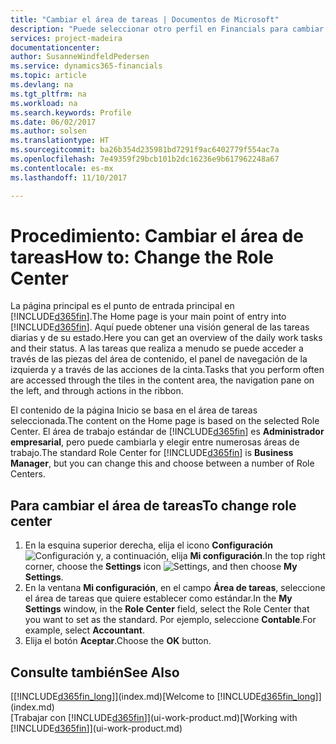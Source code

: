 ```yaml
---
title: "Cambiar el área de tareas | Documentos de Microsoft"
description: "Puede seleccionar otro perfil en Financials para cambiar lo que ve en su la página Inicio."
services: project-madeira
documentationcenter: 
author: SusanneWindfeldPedersen
ms.service: dynamics365-financials
ms.topic: article
ms.devlang: na
ms.tgt_pltfrm: na
ms.workload: na
ms.search.keywords: Profile
ms.date: 06/02/2017
ms.author: solsen
ms.translationtype: HT
ms.sourcegitcommit: ba26b354d235981bd7291f9ac6402779f554ac7a
ms.openlocfilehash: 7e49359f29bcb101b2dc16236e9b617962248a67
ms.contentlocale: es-mx
ms.lasthandoff: 11/10/2017

---
```

# <a name="how-to-change-the-role-center"></a><span data-ttu-id="711c1-103">Procedimiento: Cambiar el área de tareas</span><span class="sxs-lookup"><span data-stu-id="711c1-103">How to: Change the Role Center</span></span>
<span data-ttu-id="711c1-104">La página principal es el punto de entrada principal en [!INCLUDE[d365fin](includes/d365fin_md.md)].</span><span class="sxs-lookup"><span data-stu-id="711c1-104">The Home page is your main point of entry into [!INCLUDE[d365fin](includes/d365fin_md.md)].</span></span> <span data-ttu-id="711c1-105">Aquí puede obtener una visión general de las tareas diarias y de su estado.</span><span class="sxs-lookup"><span data-stu-id="711c1-105">Here you can get an overview of the daily work tasks and their status.</span></span> <span data-ttu-id="711c1-106">A las tareas que realiza a menudo se puede acceder a través de las piezas del área de contenido, el panel de navegación de la izquierda y a través de las acciones de la cinta.</span><span class="sxs-lookup"><span data-stu-id="711c1-106">Tasks that you perform often are accessed through the tiles in the content area, the navigation pane on the left, and through actions in the ribbon.</span></span>

<span data-ttu-id="711c1-107">El contenido de la página Inicio se basa en el área de tareas seleccionada.</span><span class="sxs-lookup"><span data-stu-id="711c1-107">The content on the Home page is based on the selected Role Center.</span></span> <span data-ttu-id="711c1-108">El área de trabajo estándar de [!INCLUDE[d365fin](includes/d365fin_md.md)] es **Administrador empresarial**, pero puede cambiarla y elegir entre numerosas áreas de trabajo.</span><span class="sxs-lookup"><span data-stu-id="711c1-108">The standard Role Center for [!INCLUDE[d365fin](includes/d365fin_md.md)] is **Business Manager**, but you can change this and choose between a number of Role Centers.</span></span>

## <a name="to-change-role-center"></a><span data-ttu-id="711c1-109">Para cambiar el área de tareas</span><span class="sxs-lookup"><span data-stu-id="711c1-109">To change role center</span></span>
1. <span data-ttu-id="711c1-110">En la esquina superior derecha, elija el icono **Configuración** ![Configuración](media/ui-experience/settings_icon_small.png "Icono Configuración para el área de trabajo") y, a continuación, elija **Mi configuración**.</span><span class="sxs-lookup"><span data-stu-id="711c1-110">In the top right corner, choose the **Settings** icon ![Settings](media/ui-experience/settings_icon_small.png "Settings icon for role center"), and then choose **My Settings**.</span></span>
2. <span data-ttu-id="711c1-111">En la ventana **Mi configuración**, en el campo **Área de tareas**, seleccione el área de tareas que quiere establecer como estándar.</span><span class="sxs-lookup"><span data-stu-id="711c1-111">In the **My Settings** window, in the **Role Center** field, select the Role Center that you want to set as the standard.</span></span> <span data-ttu-id="711c1-112">Por ejemplo, seleccione **Contable**.</span><span class="sxs-lookup"><span data-stu-id="711c1-112">For example, select **Accountant**.</span></span>
3. <span data-ttu-id="711c1-113">Elija el botón **Aceptar**.</span><span class="sxs-lookup"><span data-stu-id="711c1-113">Choose the **OK** button.</span></span>

## <a name="see-also"></a><span data-ttu-id="711c1-114">Consulte también</span><span class="sxs-lookup"><span data-stu-id="711c1-114">See Also</span></span>
<span data-ttu-id="711c1-115">[[!INCLUDE[d365fin_long](includes/d365fin_long_md.md)]](index.md)</span><span class="sxs-lookup"><span data-stu-id="711c1-115">[Welcome to [!INCLUDE[d365fin_long](includes/d365fin_long_md.md)]](index.md)</span></span>  
<span data-ttu-id="711c1-116">[Trabajar con [!INCLUDE[d365fin](includes/d365fin_md.md)]](ui-work-product.md)</span><span class="sxs-lookup"><span data-stu-id="711c1-116">[Working with [!INCLUDE[d365fin](includes/d365fin_md.md)]](ui-work-product.md)</span></span>  

